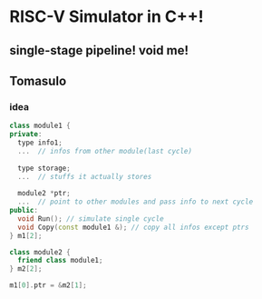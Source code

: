 # RISC-V Simulator in C++!

## single-stage pipeline! void me!

## Tomasulo

### idea

``` c++
class module1 {
private:
  type info1;
  ...  // infos from other module(last cycle)
  
  type storage;
  ...  // stuffs it actually stores
  
  module2 *ptr;
  ...  // point to other modules and pass info to next cycle
public:
  void Run(); // simulate single cycle
  void Copy(const module1 &); // copy all infos except ptrs
} m1[2];

class module2 {
  friend class module1;
} m2[2];

m1[0].ptr = &m2[1];

```
